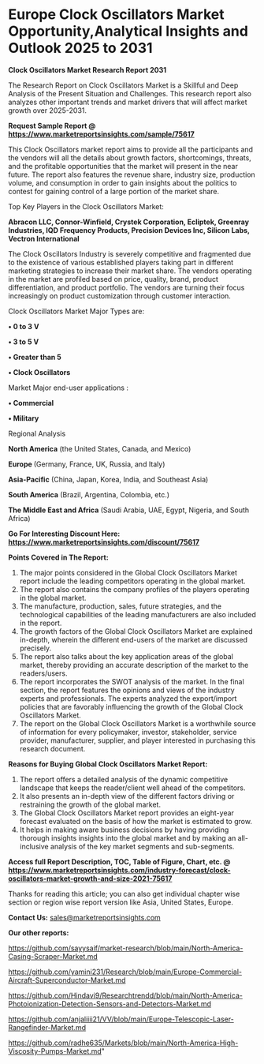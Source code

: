 # Europe Clock Oscillators Market Opportunity,Analytical Insights and Outlook 2025 to 2031

<strong>Clock Oscillators Market Research Report 2031</strong>

The Research Report on Clock Oscillators Market is a Skillful and Deep Analysis of the Present Situation and Challenges. This research report also analyzes other important trends and market drivers that will affect market growth over 2025-2031.

<strong>Request Sample Report @ <a href=https://www.marketreportsinsights.com/sample/75617>https://www.marketreportsinsights.com/sample/75617</a></strong>

This Clock Oscillators market report aims to provide all the participants and the vendors will all the details about growth factors, shortcomings, threats, and the profitable opportunities that the market will present in the near future. The report also features the revenue share, industry size, production volume, and consumption in order to gain insights about the politics to contest for gaining control of a large portion of the market share.

Top Key Players in the Clock Oscillators Market:

<strong>Abracon LLC, Connor-Winfield, Crystek Corporation, Ecliptek, Greenray Industries, IQD Frequency Products, Precision Devices Inc, Silicon Labs, Vectron International</strong>

The Clock Oscillators Industry is severely competitive and fragmented due to the existence of various established players taking part in different marketing strategies to increase their market share. The vendors operating in the market are profiled based on price, quality, brand, product differentiation, and product portfolio. The vendors are turning their focus increasingly on product customization through customer interaction.

Clock Oscillators Market Major Types are:

<strong>• 0 to 3 V

• 3 to 5 V

• Greater than 5

• Clock Oscillators</strong>

Market Major end-user applications :

<strong>• Commercial

• Military</strong>

Regional Analysis

</u><strong><b>North America</b></strong> (the United States, Canada, and Mexico)

<strong><b>Europe </b></strong>(Germany, France, UK, Russia, and Italy)

<strong><b>Asia-Pacific</b></strong> (China, Japan, Korea, India, and Southeast Asia)

<strong><b>South America</b></strong> (Brazil, Argentina, Colombia, etc.)

<strong><b>The Middle East and Africa</b></strong> (Saudi Arabia, UAE, Egypt, Nigeria, and South Africa)

<strong>Go For Interesting Discount Here: <a href=https://www.marketreportsinsights.com/discount/75617>https://www.marketreportsinsights.com/discount/75617</a></strong>

<strong>Points Covered in The Report:</strong>
<ol>
  <li>The major points considered in the Global Clock Oscillators Market report include the leading competitors operating in the global market.</li>
  <li>The report also contains the company profiles of the players operating in the global market.</li>
  <li>The manufacture, production, sales, future strategies, and the technological capabilities of the leading manufacturers are also included in the report.</li>
  <li>The growth factors of the Global Clock Oscillators Market are explained in-depth, wherein the different end-users of the market are discussed precisely.</li>
  <li>The report also talks about the key application areas of the global market, thereby providing an accurate description of the market to the readers/users.</li>
  <li>The report incorporates the SWOT analysis of the market. In the final section, the report features the opinions and views of the industry experts and professionals. The experts analyzed the export/import policies that are favorably influencing the growth of the Global Clock Oscillators Market.</li>
  <li>The report on the Global Clock Oscillators Market is a worthwhile source of information for every policymaker, investor, stakeholder, service provider, manufacturer, supplier, and player interested in purchasing this research document.</li>
</ol>
<strong>Reasons for Buying Global Clock Oscillators Market Report:</strong>

<ol>
  <li>The report offers a detailed analysis of the dynamic competitive landscape that keeps the reader/client well ahead of the competitors.</li>
  <li>It also presents an in-depth view of the different factors driving or restraining the growth of the global market.</li>
  <li>The Global Clock Oscillators Market report provides an eight-year forecast evaluated on the basis of how the market is estimated to grow.</li>
  <li>It helps in making aware business decisions by having providing thorough insights insights into the global market and by making an all-inclusive analysis of the key market segments and sub-segments.</li>
</ol>
<strong>Access full Report Description, TOC, Table of Figure, Chart, etc. @ <a href=https://www.marketreportsinsights.com/industry-forecast/clock-oscillators-market-growth-and-size-2021-75617>https://www.marketreportsinsights.com/industry-forecast/clock-oscillators-market-growth-and-size-2021-75617</a></strong>


Thanks for reading this article; you can also get individual chapter wise section or region wise report version like Asia, United States, Europe.

<strong>Contact Us:</strong>
sales@marketreportsinsights.com

<strong>Our other reports:</strong>

<a href=https://github.com/sayysaif/market-research/blob/main/North-America-Casing-Scraper-Market.md>https://github.com/sayysaif/market-research/blob/main/North-America-Casing-Scraper-Market.md</a>

<a href=https://github.com/yamini231/Research/blob/main/Europe-Commercial-Aircraft-Superconductor-Market.md>https://github.com/yamini231/Research/blob/main/Europe-Commercial-Aircraft-Superconductor-Market.md</a>

<a href=https://github.com/Hindavi9/Researchtrendd/blob/main/North-America-Photoionization-Detection-Sensors-and-Detectors-Market.md>https://github.com/Hindavi9/Researchtrendd/blob/main/North-America-Photoionization-Detection-Sensors-and-Detectors-Market.md</a>

<a href=https://github.com/anjaliiii21/VV/blob/main/Europe-Telescopic-Laser-Rangefinder-Market.md>https://github.com/anjaliiii21/VV/blob/main/Europe-Telescopic-Laser-Rangefinder-Market.md</a>

<a href=https://github.com/radhe635/Markets/blob/main/North-America-High-Viscosity-Pumps-Market.md>https://github.com/radhe635/Markets/blob/main/North-America-High-Viscosity-Pumps-Market.md</a>"
